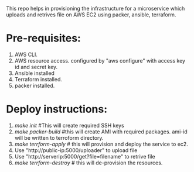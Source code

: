 This repo helps in provisioning the infrastructure for a microservice which uploads and retrives file on AWS EC2 using packer, ansible, terraform.

# Pre-requisites:

1) AWS CLI.
2) AWS resource access. configured by "aws configure" with access key id and secret key.
3) Ansible installed
4) Terraform installed.
5) packer installed.

# Deploy instructions:

1) *make init* #This will create required SSH keys
2) *make packer-build* #this will create AMI with required packages. ami-id will be written to terroform directory.
3) *make terrform-apply* # this will provision and deploy the service to ec2.
4) Use "http://public-ip:5000/uploader" to upload file
5) Use "http://serverip:5000/get?file=filename" to retrive file
5) *make terrform-destroy* # this will de-provision the resources.